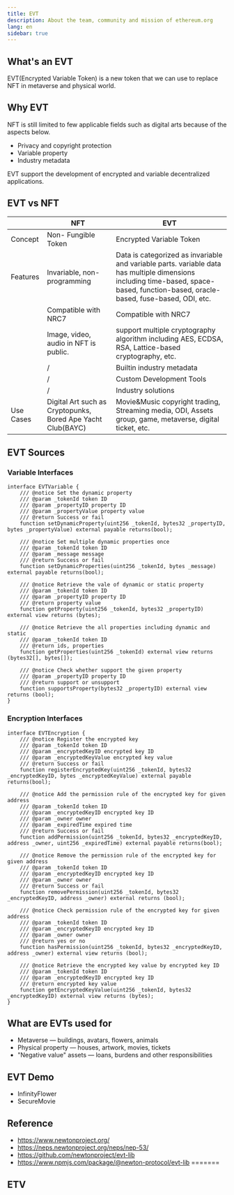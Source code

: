 ```yaml
---
title: EVT
description: About the team, community and mission of ethereum.org
lang: en
sidebar: true
---
```



## What's an EVT
EVT(Encrypted Variable Token) is a new token that we can use to replace NFT in metaverse and physical world.

## Why EVT

NFT is still limited to few applicable fields such as digital arts because of the aspects below.
- Privacy and copyright protection
- Variable property
- Industry metadata

EVT support the development of encrypted and variable decentralized applications.

## EVT vs NFT
|           | NFT                                                         | EVT                                                          |
| --------- | ----------------------------------------------------------- | ------------------------------------------------------------ |
| Concept   | Non- Fungible Token                                         | Encrypted Variable Token                                     |
| Features  | Invariable, non-programming                                 | Data is categorized as invariable and variable parts. variable data has multiple dimensions including time-based, space-based, function-based, oracle-based, fuse-based, ODI, etc. |
|           | Compatible with NRC7                                        | Compatible with NRC7                                         |
|           | Image, video, audio in NFT is public.                      | support multiple cryptography algorithm including AES, ECDSA, RSA, Lattice-based cryptography, etc. |
|           | /                                                           | Builtin industry metadata                                    |
|           | /                                                           | Custom Development Tools                                     |
|           | /                                                           | Industry solutions                                           |
| Use Cases | Digital Art such as Cryptopunks, Bored Ape Yacht Club(BAYC) | Movie&Music copyright trading, Streaming media, ODI, Assets group, game, metaverse, digital ticket, etc. |

## EVT Sources

### Variable Interfaces
```solidity
interface EVTVariable {
    /// @notice Set the dynamic property
    /// @param _tokenId token ID
    /// @param _propertyID property ID
    /// @param _propertyValue property value
    /// @return Success or fail
    function setDynamicProperty(uint256 _tokenId, bytes32 _propertyID, bytes _propertyValue) external payable returns(bool);

    /// @notice Set multiple dynamic properties once
    /// @param _tokenId token ID
    /// @param _message message
    /// @return Success or fail
    function setDynamicProperties(uint256 _tokenId, bytes _message) external payable returns(bool);

    /// @notice Retrieve the vale of dynamic or static property
    /// @param _tokenId token ID
    /// @param _propertyID property ID
    /// @return property value
    function getProperty(uint256 _tokenId, bytes32 _propertyID) external view returns (bytes);

    /// @notice Retrieve the all properties including dynamic and static
    /// @param _tokenId token ID
    /// @return ids, properties
    function getProperties(uint256 _tokenId) external view returns (bytes32[], bytes[]);

    /// @notice Check whether support the given property
    /// @param _propertyID property ID
    /// @return support or unsupport
    function supportsProperty(bytes32 _propertyID) external view returns (bool);
}
```
### Encryption Interfaces
```solidity
interface EVTEncryption {
    /// @notice Register the encrypted key
    /// @param _tokenId token ID
    /// @param _encryptedKeyID encrypted key ID
    /// @param _encryptedKeyValue encrypted key value
    /// @return Success or fail
    function registerEncryptedKey(uint256 _tokenId, bytes32 _encryptedKeyID, bytes _encryptedKeyValue) external payable returns(bool);

    /// @notice Add the permission rule of the encrypted key for given address
    /// @param _tokenId token ID
    /// @param _encryptedKeyID encrypted key ID
    /// @param _owner owner
    /// @param _expiredTime expired time
    /// @return Success or fail
    function addPermission(uint256 _tokenId, bytes32 _encryptedKeyID, address _owner, uint256 _expiredTime) external payable returns(bool);

    /// @notice Remove the permission rule of the encrypted key for given address
    /// @param _tokenId token ID
    /// @param _encryptedKeyID encrypted key ID
    /// @param _owner owner
    /// @return Success or fail
    function removePermission(uint256 _tokenId, bytes32 _encryptedKeyID, address _owner) external returns (bool);

    /// @notice Check permission rule of the encrypted key for given address
    /// @param _tokenId token ID
    /// @param _encryptedKeyID encrypted key ID
    /// @param _owner owner
    /// @return yes or no
    function hasPermission(uint256 _tokenId, bytes32 _encryptedKeyID, address _owner) external view returns (bool);

    /// @notice Retrieve the encrypted key value by encrypted key ID
    /// @param _tokenId token ID
    /// @param _encryptedKeyID encrypted key ID
    /// @return encrypted key value
    function getEncryptedKeyValue(uint256 _tokenId, bytes32 _encryptedKeyID) external view returns (bytes);
}
```
## What are EVTs used for
- Metaverse — buildings, avatars, flowers, animals
- Physical property — houses, artwork, movies, tickets
- "Negative value" assets — loans, burdens and other responsibilities

## EVT Demo
- InfinityFlower
- SecureMovie

## Reference
- https://www.newtonproject.org/
- https://neps.newtonproject.org/neps/nep-53/
- https://github.com/newtonproject/evt-lib
- https://www.npmjs.com/package/@newton-protocol/evt-lib
=======
## ETV
